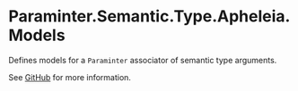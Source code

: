 # Paraminter.Semantic.Type.Apheleia.Models

Defines models for a `Paraminter` associator of semantic type arguments.

See [GitHub](https://github.com/Paraminter/Paraminter.Semantic.Type.Apheleia) for more information.